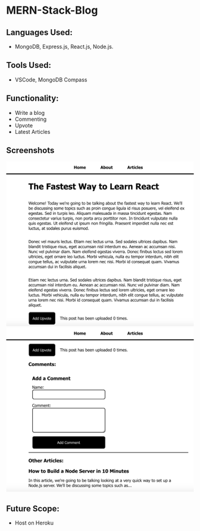 # MERN-Stack-Blog

## Languages Used:
- MongoDB, Express.js, React.js, Node.js.

## Tools Used:
- VSCode, MongoDB Compass

## Functionality:
- Write a blog
- Commenting</br>
- Upvote</br>
- Latest Articles</br>

## Screenshots
![Alt text](/Image1.png?raw=true "Image1")
![Alt text](/Image2.png?raw=true "Image1")

## Future Scope:
- Host on Heroku

